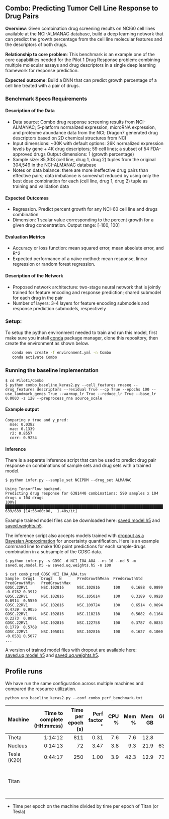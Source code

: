 ## Combo: Predicting Tumor Cell Line Response to Drug Pairs

**Overview**: Given combination drug screening results on NCI60 cell lines available at the NCI-ALMANAC database, build a deep learning network that can predict the growth percentage from the cell line molecular features and the descriptors of both drugs.

**Relationship to core problem**: This benchmark is an example one of the core capabilities needed for the Pilot 1 Drug Response problem: combining multiple molecular assays and drug descriptors in a single deep learning framework for response prediction.

**Expected outcome**: Build a DNN that can predict growth percentage of a cell line treated with a pair of drugs.

### Benchmark Specs Requirements

#### Description of the Data
* Data source: Combo drug response screening results from NCI-ALMANAC; 5-platform normalized expression, microRNA expression, and proteome abundance data from the NCI; Dragon7 generated drug descriptors based on 2D chemical structures from NCI
* Input dimensions: ~30K with default options: 26K normalized expression levels by gene + 4K drug descriptors; 59 cell lines; a subset of 54 FDA-approved drugs
Output dimensions: 1 (growth percentage)
* Sample size: 85,303 (cell line, drug 1, drug 2) tuples from the original 304,549 in the NCI-ALMANAC database
* Notes on data balance: there are more ineffective drug pairs than effective pairs; data imbalance is somewhat reduced by using only the best dose combination for each (cell line, drug 1, drug 2) tuple as training and validation data

#### Expected Outcomes
* Regression. Predict percent growth for any NCI-60 cell line and drugs combination
* Dimension: 1 scalar value corresponding to the percent growth for a given drug concentration. Output range: [-100, 100]

#### Evaluation Metrics
* Accuracy or loss function: mean squared error, mean absolute error, and R^2
* Expected performance of a naïve method: mean response, linear regression or random forest regression.

#### Description of the Network
* Proposed network architecture: two-stage neural network that is jointly trained for feature encoding and response prediction; shared submodel for each drug in the pair
* Number of layers: 3-4 layers for feature encoding submodels and response prediction submodels, respectively

### Setup:
To setup the python environment needed to train and run this model, first make sure you install [conda](https://docs.conda.io/en/latest/) package manager, clone this repository, then create the environment as shown below.

```bash
   conda env create -f environment.yml -n Combo
   conda activate Combo
   ```

### Running the baseline implementation

```
$ cd Pilot1/Combo
$ python combo_baseline_keras2.py --cell_features rnaseq --drug_features descriptors --residual True --cp True --epochs 100 --use_landmark_genes True --warmup_lr True --reduce_lr True --base_lr 0.0003 -z 128 --preprocess_rna source_scale
```

#### Example output
```
Comparing y_true and y_pred:
  mse: 0.0382
  mae: 0.1339
  r2: 0.8557
  corr: 0.9254
```

#### Inference

There is a separate inference script that can be used to predict drug pair response on combinations of sample sets and drug sets with a trained model.
```
$ python infer.py --sample_set NCIPDM --drug_set ALMANAC

Using TensorFlow backend.
Predicting drug response for 6381440 combinations: 590 samples x 104 drugs x 104 drugs
100%|██████████████████████████████████████████████████████████████████████| 639/639 [14:56<00:00,  1.40s/it]
```
Example trained model files can be downloaded here: [saved.model.h5](http://ftp.mcs.anl.gov/pub/candle/public/benchmarks/Pilot1/combo/saved.model.h5) and [saved.weights.h5](http://ftp.mcs.anl.gov/pub/candle/public/benchmarks/Pilot1/combo/saved.weights.h5).

The inference script also accepts models trained with [dropout as a Bayesian Approximation](https://arxiv.org/pdf/1506.02142.pdf) for uncertainty quantification. Here is an example command line to make 100 point predictions for each sample-drugs combination in a subsample of the GDSC data.

```
$ python infer.py -s GDSC -d NCI_IOA_AOA --ns 10 --nd 5 -m saved.uq.model.h5 -w saved.uq.weights.h5 -n 100

$ cat comb_pred_GDSC_NCI_IOA_AOA.tsv
Sample  Drug1   Drug2   N       PredGrowthMean  PredGrowthStd   PredGrowthMin   PredGrowthMax
GDSC.22RV1      NSC.102816      NSC.102816      100     0.1688  0.0899  -0.0762 0.3912
GDSC.22RV1      NSC.102816      NSC.105014      100     0.3189  0.0920  0.0914  0.5550
GDSC.22RV1      NSC.102816      NSC.109724      100     0.6514  0.0894  0.4739  0.9055
GDSC.22RV1      NSC.102816      NSC.118218      100     0.5682  0.1164  0.2273  0.8891
GDSC.22RV1      NSC.102816      NSC.122758      100     0.3787  0.0833  0.1779  0.5768
GDSC.22RV1      NSC.105014      NSC.102816      100     0.1627  0.1060  -0.0531 0.5077
...
```

A version of trained model files with dropout are available here: [saved.uq.model.h5](http://ftp.mcs.anl.gov/pub/candle/public/benchmarks/Pilot1/combo/saved.uq.model.h5) and [saved.uq.weights.h5](http://ftp.mcs.anl.gov/pub/candle/public/benchmarks/Pilot1/combo/saved.uq.weights.h5).

## Profile runs
We have run the same configuration across multiple machines and compared the resource utilization. 
```
python uno_baseline_keras2.py --conf combo_perf_benchmark.txt
```

| Machine | Time to complete (HH:mm:ss) | Time per epoch (s) | Perf factor <sup>*</sup> | CPU % | Mem % | Mem GB | GPU % | GPU Mem % | Note |
| ------- | --------------------------: | -----------------: | -----------------------: | ----: | ----: | -----: | ----: | --------: | ---- |
| Theta | 1:14:12 | 811 | 0.31 | 7.6 | 7.6 | 12.8 | | |
| Nucleus | 0:14:13 | 72 | 3.47 | 3.8 | 9.3 | 21.9 | 63.4 | 91.9 |
| Tesla (K20) | 0:44:17 | 250 | 1.00 | 3.9 | 42.3 | 12.9 | 73.8 | 53.3 |
| Titan | | | | | | | | | keras version 2.0.3 does not supprot model.clone_model() which is introduced in 2.0.7 |
* Time per epoch on the machine divided by time per epoch of Titan (or Tesla)
